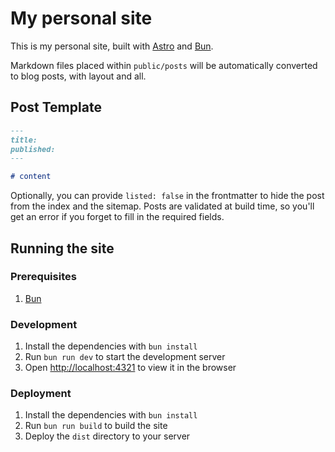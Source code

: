 # My personal site

This is my personal site, built with [Astro](https://astro.build) and [Bun](https://bun.sh).

Markdown files placed within `public/posts` will be automatically converted to blog posts, with layout and all.

## Post Template

```markdown
---
title:
published:
---

# content
```

Optionally, you can provide `listed: false` in the frontmatter to hide the post from the index and the sitemap. Posts are validated at build time, so you'll get an error if you forget to fill in the required fields.

## Running the site

### Prerequisites

1. [Bun](https://bun.sh)

### Development

1. Install the dependencies with `bun install`
2. Run `bun run dev` to start the development server
3. Open [http://localhost:4321](http://localhost:4321) to view it in the browser

### Deployment

1. Install the dependencies with `bun install`
2. Run `bun run build` to build the site
3. Deploy the `dist` directory to your server
